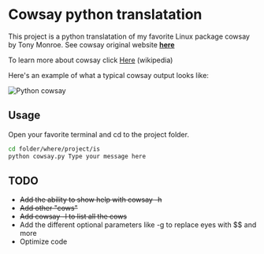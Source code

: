 # Cowsay python translatation

This project is a python translatation of my favorite Linux package cowsay by Tony Monroe.
See cowsay original website [**here**](https://web.archive.org/web/20071026043648/http://www.nog.net/~tony/warez/cowsay.shtml)

To learn more about cowsay click [Here](https://en.wikipedia.org/wiki/Cowsay) (wikipedia)

Here's an example of what a typical cowsay output looks like:

![Python cowsay](https://i.imgur.com/TNFl65L.png)

## Usage

Open your favorite terminal and cd to the project folder.

```bash
cd folder/where/project/is
python cowsay.py Type your message here
```

## TODO

* ~~Add the ability to show help with cowsay -h~~
* ~~Add other "cows"~~
* ~~Add cowsay -l to list all the cows~~
* Add the different optional parameters like -g to replace eyes with $$ and more
* Optimize code
